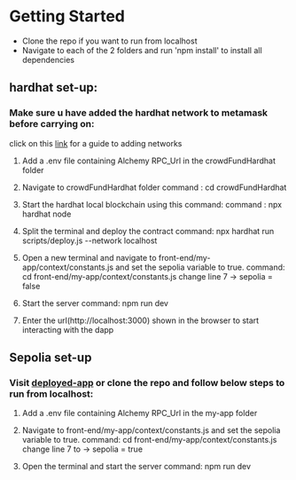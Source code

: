 # Getting Started
- Clone the repo if you want to run from localhost 
- Navigate to each of the 2 folders and run 'npm install' to install all dependencies

## hardhat set-up:
### Make sure u have added the hardhat network to metamask before carrying on:
click on this [link](https://medium.com/@kaishinaw/connecting-metamask-with-a-local-hardhat-network-7d8cea604dc6) for a guide to adding networks

1. Add a .env file containing Alchemy RPC_Url in the crowdFundHardhat folder

2. Navigate to crowdFundHardhat folder 
    command : cd crowdFundHardhat

3. Start the hardhat local blockchain using this command:
    command : npx hardhat node

4. Split the terminal and deploy the contract
    command: npx hardhat run scripts/deploy.js --network localhost

5. Open a new terminal and navigate to front-end/my-app/context/constants.js and set the sepolia variable to true.
     command: cd front-end/my-app/context/constants.js
     change line 7 -> sepolia = false

6. Start the server 
     command: npm run dev

7. Enter the url(http://localhost:3000) shown in the browser to start interacting with the dapp


## Sepolia set-up
### Visit [deployed-app](https://crowd-fund-dapp-five.vercel.app/) or clone the repo and follow below steps to run from localhost:
1. Add a .env file containing Alchemy RPC_Url in the my-app folder

2. Navigate to front-end/my-app/context/constants.js and set the sepolia variable to true.
     command: cd front-end/my-app/context/constants.js
     change line 7 to -> sepolia = true

3. Open the terminal and start the server 
    command: npm run dev








